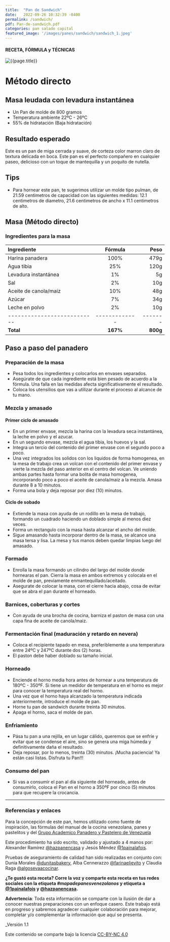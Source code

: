 ```yaml
---
title:  "Pan de Sandwich"
date:   2022-09-26 10:32:39 -0400
permalink: /sandwich/
pdf: Pan-de-sandwich.pdf
categories: pan salado capital
featured_image: '/images/panes/sandwich/sandwich_1.jpeg'
---
```


#### RECETA, FÓRMULA y TÉCNICAS

<img class="post_image post_image_right" src="{{page.featured_image}}" alt="{{page.title}}">

# Método directo

## Masa leudada con levadura instantánea

* Un Pan de molde de 800 gramos
* Temperatura ambiente 22ºC - 26ºC
* 55% de hidratación (Baja hidratación)

## Resultado esperado

Este es un pan de miga cerrada y suave, de corteza color marron claro de textura delicada en boca. Este pan es el perfecto compañero en cualquier paseo, delicioso con un toque de mantequilla y un poquito de nutella.

## Tips
* Para hornear este pan, te sugerimos utilizar un molde tipo pulman, de 21.59 centimetros de capacidad con las siguientes medidas: 12.1 centimetros de diametro, 21.6 centimetros de ancho x 11.1 centimetros de alto. 

## Masa (Método directo)

### Ingredientes para la masa

| Ingrediente                                                  |    Fórmula    |      Peso |
|:-------------------------------------------------------------|:-------------:|----------:|
| Harina panadera                                              |      100%      |      479g |
| Agua tibia                             |      25%      |      120g |
| Levadura instantánea                                         |      1%       |        5g |
| Sal                                                          |      2%       |        10g |
| Aceite de canola/maiz                                          |      10%       |       48g |
| Azúcar                                                       |      7%      |       34g |
| Leche en polvo                                               |      2%       |       10g |
| ---------------------------                                  | ------------- |   ------- |
| **Total**                                                    |   **167%**    | **800g** |

## Paso a paso del panadero

<div id="preparacion"></div>

### Preparación de la masa

- Pesa todos los ingredientes y colocarlos en envases separados.
- Asegúrate de que cada ingrediente está bien pesado de acuerdo a la fórmula. Una falla en las medidas afecta significativamente el resultado.
- Coloca los utensilios que vas a utilizar durante el proceso al alcance de tu mano.

### Mezcla y amasado

#### Primer ciclo de amasado

- En un primer envase, mezcla la harina con la levadura seca instantánea, la leche en polvo y el azucar.
- En un segundo envase, mezcla el agua tibia, los huevos y la sal.
- Integra un tercio del contenido del primer envase con el segundo poco a poco.
- Una vez integrados los solidos con los liquidos de forma homogenea, en la mesa de trabajo crea un volcan con el contenido del primer envase y vierte la mezcla del paso anterior en el centro del volcan. Ve uniendo ambas partes hasta formar una bolita de masa homogenea, incorporando poco a poco el aceite de canola/maiz a la mezcla. Amasa durante 8 a 10 minutos.
- Forma una bola y deja reposar por diez (10) minutos.

<div id="sobado"></div>

#### Ciclo de sobado 

- Extiende la masa con ayuda de un rodillo en la mesa de trabajo, formando un cuadrado haciendo un doblado simple al menos diez veces.
- Forma un rectangulo con la masa hasta alcanzar el ancho del molde.
- Sigue amasando hasta incorporar dentro de la masa, se alcance una masa tersa y lisa. La mesa y tus manos deben quedar limpias luego del amasado.

### Formado

- Enrolla la masa formando un cilindro del largo del molde donde hornearas el pan. Cierra la masa en ambos extremos y colocala en el molde de pan, previamente enmantequillado/aceitado.
- Asegurate de colocar la masa, con el cierre hacia abajo, cosa de evitar que se abra el pan durante el horneado.

### Barnices, coberturas y cortes

- Con ayuda de una brocha de cocina, barniza el paston de masa con una capa fina de aceite de canola/maiz.

### Fermentación final (maduración y retardo en nevera)
- Coloca el recipiente tapado en mesa, preferiblemente a una temperatura entre 24ºC y 247ºC durante dos (2) horas.
- El paston debe haber doblado su tamaño inicial.

### Horneado

* Enciende el horno media hora antes de hornear a una temperatura de 180ºC - 350ºF. Si tiene un medidor de temperatura en el horno es mejor para conocer la temperatura real del horno.
* Una vez que el horno haya alcanzado la temperatura indicada anteriormente, introduce el molde de pan.
* Horne tu pan de sandwich durante treinta 30 minutos.
* Apaga el horno, saca el molde de pan.

### Enfriamiento

* Pása tu pan a una rejilla, en un lugar cálido, queremos que se enfríe y evitar que se condense el aire, sino se genera una miga húmeda y definitivamente daña el resultado.
* Deja reposar, por lo menos, treinta (30) minutos. ¡Mucha paciencia! Ya están casi listas. Disfruta tu Pan!!!

### Consumo del pan 
* Si vas a consumir el pan al día siguiente del horneado, antes de consumirlo, coloca el Pan en el horno a 350ºF por cinco (5) minutos para que recupere la crocancia.

------

### Referencias y enlaces

Para la concepción de este pan, hemos utilizado como fuente de inspiración, las fórmulas del manual de la cocina venezolana, panes y pastelitos y  del [Grupo Academico Panadero y Pastelero de Venezuela]

Este procedimiento ha sido escrito, validado y ajustado a 4 manos por: Alexander Ramírez [@hazpanencasa] y Jesús Méndez [@1painalafois].

Pruebas de aseguramiento de calidad han sido realizadas en conjunto con: Dunia Morales [@dunitasbakery], Alba Cennerazzo [@farinaelievito] y Claudia Raga [@algosevaacocinar].

**¿Te gustó esta receta? Corre la voz y comparte esta receta en tus redes sociales con la etiqueta _#mapadepanesvenezolanos_ y etiqueta a [@1painalafois] y [@hazpanencasa].**

**Advertencia**: Toda esta información se comparte con la ilusión de dar a conocer nuestras preparaciones con un enfoque casero. Este trabajo está en progreso y sabremos agradecer cualquier colaboración para mejorar, completar y/o complementar la información que aquí se presenta.

_Versión 1.1 

Este contenido se comparte bajo la licencia [CC-BY-NC 4.0](https://creativecommons.org/licenses/by-nc/4.0/)

[@hazpanencasa]: https://www.instagram.com/hazpanencasa
[@1painalafois]: https://www.instagram.com/1painalafois
[@dunitasbakery]: https://www.instagram.com/dunitasbakery
[@farinaelievito]: https://www.instagram.com/farinaelievito
[@algosevaacocinar]: https://www.instagram.com/algosevaacocinar
[Instituto Europeo del PAN]: https://escuelaiepan.com/
[Grupo Academico Panadero y Pastelero de Venezuela]: https://gappvzla.com/

